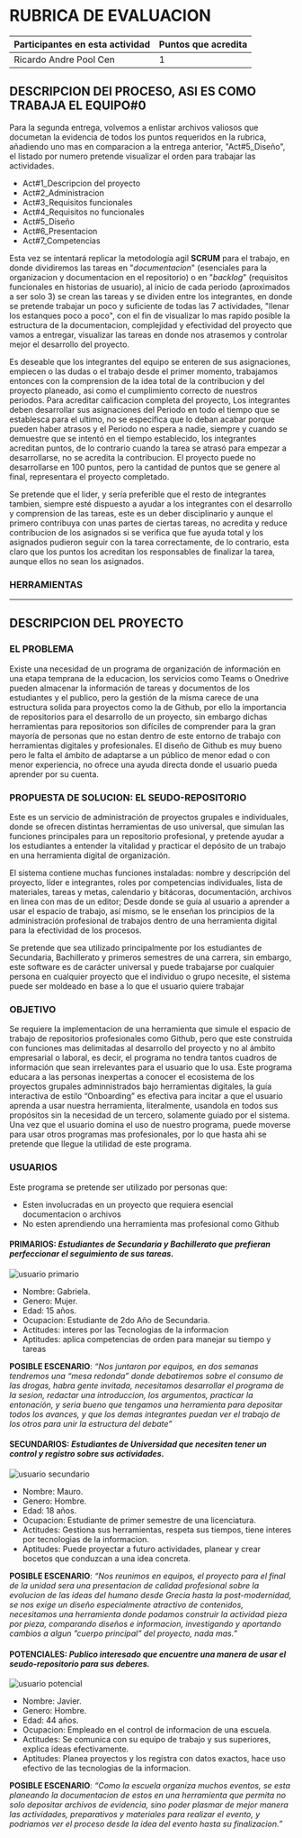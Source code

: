 # RUBRICA DE EVALUACION

Participantes en esta actividad | Puntos que acredita
------------------------------- | -------------------
Ricardo Andre Pool Cen | 1

## DESCRIPCION DEl PROCESO, ASI ES COMO TRABAJA EL EQUIPO#0

Para la segunda entrega, volvemos a enlistar archivos valiosos que documetan la evidencia de todos los puntos requeridos en la rubrica, añadiendo uno mas en comparacion a la entrega anterior, "Act#5_Diseño", el listado por numero pretende visualizar el orden para trabajar las actividades.

- Act#1_Descripcion del proyecto
- Act#2_Administracion
- Act#3_Requisitos funcionales
- Act#4_Requisitos no funcionales
- Act#5_Diseño
- Act#6_Presentacion
- Act#7_Competencias

Esta vez se intentará replicar la metodología agil **SCRUM** para el trabajo, en donde dividiremos las tareas en "*documentacion*" (esenciales para la organizacion y documentacion en el repositorio) o en "*backlog*" (requisitos funcionales en historias de usuario), al inicio de cada periodo (aproximados a ser solo 3) se crean las tareas y se dividen entre los integrantes, en donde se pretende trabajar un poco y suficiente de todas las 7 actividades, "llenar los estanques poco a poco", con el fin de visualizar lo mas rapido posible la estructura de la documentacion, complejidad y efectividad del proyecto que vamos a entregar, visualizar las tareas en donde nos atrasemos y controlar mejor el desarrollo del proyecto.

Es deseable que los integrantes del equipo se enteren de sus asignaciones, empiecen o las dudas o el trabajo desde el primer momento, trabajamos entonces con la comprension de la idea total de la contribucion y del proyecto planeado, asi como el cumplimiento correcto de nuestros periodos. Para acreditar calificacion completa del proyecto, Los integrantes deben desarrollar sus asignaciones del Periodo en todo el tiempo que se establesca para el ultimo, no se especifica que lo deban acabar porque pueden haber atrasos y el Periodo no espera a nadie, siempre y cuando se demuestre que se intentó en el tiempo establecido, los integrantes acreditan puntos, de lo contrario cuando la tarea se atrasó para empezar a desarrollarse, no se acredita la contribucion. El proyecto puede no desarrollarse en 100 puntos, pero la cantidad de puntos que se genere al final, representara el proyecto completado.

Se pretende que el lider, y sería preferible que el resto de integrantes tambien, siempre esté dispuesto a ayudar a los integrantes con el desarrollo y comprension de las tareas, este es un deber disciplinario y aunque el primero contribuya con unas partes de ciertas tareas, no acredita y reduce contribucion de los asignados si se verifica que fue ayuda total y los asignados pudieron seguir con la tarea correctamente, de lo contrario, esta claro que los puntos los acreditan los responsables de finalizar la tarea, aunque ellos no sean los asignados.

### HERRAMIENTAS

---

## DESCRIPCION DEL PROYECTO

### EL PROBLEMA

Existe una necesidad de un programa de organización de información en una etapa temprana de la educacion, los servicios como Teams o Onedrive pueden almacenar la información de tareas y documentos de los estudiantes y el publico, pero la gestión de la misma carece de una estructura solida para proyectos como la de Github, por ello la importancia de repositorios para el desarrollo de un proyecto, sin embargo dichas herramientas para repositorios son difíciles de comprender para la gran mayoría de personas que no estan dentro de este entorno de trabajo con herramientas digitales y profesionales. El diseño de Github es muy bueno pero le falta el ámbito de adaptarse a un público de menor edad o con menor experiencia, no ofrece una ayuda directa donde el usuario pueda aprender por su cuenta.

### PROPUESTA DE SOLUCION: EL SEUDO-REPOSITORIO

Este es un servicio de administración de proyectos grupales e individuales, donde se ofrecen distintas herramientas de uso universal, que simulan las funciones principales para un repositorio profesional, y pretende ayudar a los estudiantes a entender la vitalidad y practicar el depósito de un trabajo en una herramienta digital de organización.

El sistema contiene muchas funciones instaladas: nombre y descripción del proyecto, líder e integrantes, roles por competencias individuales, lista de materiales, tareas y metas, calendario y bitácoras, documentación, archivos en linea con mas de un editor; Desde donde se guía al usuario a aprender a usar el espacio de trabajo, así mismo, se le enseñan los principios de la administración profesional de trabajos dentro de una herramienta digital para la efectividad de los procesos.

Se pretende que sea utilizado principalmente por los estudiantes de Secundaria, Bachillerato y primeros semestres de una carrera, sin embargo, este software es de carácter universal y puede trabajarse por cualquier persona en cualquier proyecto que el individuo o grupo necesite, el sistema puede ser moldeado en base a lo que el usuario quiere trabajar

### OBJETIVO

Se requiere la implementacion de una herramienta que simule el espacio de trabajo de repositorios profesionales como Github, pero que este construida con funciones mas delimitadas al desarrollo del proyecto y no al ámbito empresarial o laboral, es decir, el programa no tendra tantos cuadros de información que sean irrelevantes para el usuario que lo usa. Este programa educara a las personas inexpertas a conocer el ecosistema de los proyectos grupales adminnistrados bajo herramientas digitales, la guía interactiva de estilo “Onboarding” es efectiva para incitar a que el usuario aprenda a usar nuestra herramienta, literalmente, usandola en todos sus propósitos sin la necesidad de un tercero, solamente guiado por el sistema. Una vez que el usuario domina el uso de nuestro programa, puede moverse para usar otros programas mas profesionales, por lo que hasta ahi se pretende que llegue la utilidad de este programa.

### USUARIOS

Este programa se pretende ser utilizado por personas que:

- Esten involucradas en un proyecto que requiera esencial documentacion o archivos
- No esten aprendiendo una herramienta mas profesional como Github

#### PRIMARIOS: *Estudiantes de Secundaria y Bachillerato que prefieran perfeccionar el seguimiento de sus tareas.*

![usuario primario](https://github.com/ricardo-andre-pool-cen/Equipo-0_prototipo_de_software_-seudo_repositorio./blob/Ricardo-Andre-Pool-Cen/Materials-Materiales/Captura%20de%20pantalla%202024-09-30%20170523.png)

- Nombre: Gabriela.
- Genero: Mujer.
- Edad: 15 años.
- Ocupacion: Estudiante de 2do Año de Secundaria.
- Actitudes: interes por las Tecnologias de la informacion
- Aptitudes: aplica competencias de orden para manejar su tiempo y tareas

**POSIBLE ESCENARIO**: *“Nos juntaron por equipos, en dos semanas tendremos una “mesa redonda” donde debatiremos sobre el consumo de las drogas, habra gente invitada, necesitamos desarrollar el programa de la sesion, redactar una introduccion, los argumentos, practicar la entonación, y seria bueno que tengamos una herramienta para depositar todos los avances, y que los demas integrantes puedan ver el trabajo de los otros para unir la estructura del debate”*

#### SECUNDARIOS: *Estudiantes de Universidad que necesiten tener un control y registro sobre sus actividades.*

![usuario secundario](https://github.com/ricardo-andre-pool-cen/Equipo-0_prototipo_de_software_-seudo_repositorio./blob/Ricardo-Andre-Pool-Cen/Materials-Materiales/Captura%20de%20pantalla%202024-09-30%20171238.png)

- Nombre: Mauro.
- Genero: Hombre.
- Edad: 18 años.
- Ocupacion: Estudiante de primer semestre de una licenciatura.
- Actitudes: Gestiona sus herramientas, respeta sus tiempos, tiene interes por tecnologias de la informacion.
- Aptitudes: Puede proyectar  a futuro actividades, planear y crear bocetos que conduzcan a una idea concreta.

**POSIBLE ESCENARIO**: *“Nos reunimos en equipos, el proyecto para el final de la unidad sera una presentacion de calidad profesional sobre la evolucion de las ideas del humano desde Grecia hasta la post-modernidad, se nos exige un diseño especialmente atractivo de contenidos, necesitamos una herramienta donde podamos construir la actividad pieza por pieza, comparando diseños e informacion, investigando y aportando cambios a algun ”cuerpo principal” del proyecto, nada mas.”*

#### POTENCIALES: *Publico interesado que encuentre una manera de usar el seudo-repositorio para sus deberes.*

![usuario potencial](https://github.com/ricardo-andre-pool-cen/Equipo-0_prototipo_de_software_-seudo_repositorio./blob/Ricardo-Andre-Pool-Cen/Materials-Materiales/Captura%20de%20pantalla%202024-09-30%20171443.png)

- Nombre: Javier.
- Genero: Hombre.
- Edad: 44 años.
- Ocupacion: Empleado en el control de informacion de una escuela.
- Actitudes: Se comunica con su equipo de trabajo y sus superiores, explica ideas efectivamente.
- Aptitudes: Planea proyectos y los registra con datos exactos, hace uso efectivo de las tecnologias de la informacion.

**POSIBLE ESCENARIO**: *“Como la escuela organiza muchos eventos, se esta planeando la documentacion de estos en una herramienta que permita no solo depositar archivos de evidencia, sino poder plasmar de mejor manera las actividades, preparativos y materiales para realizar el evento, y podriamos ver el proceso desde la idea del evento hasta su finalizacion.”*
